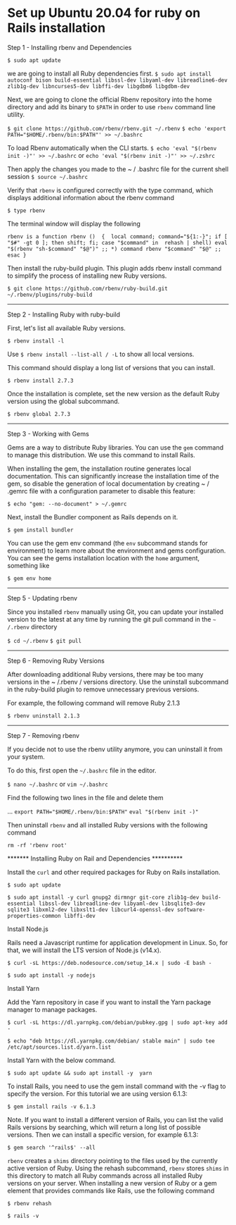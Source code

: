 # Set up Ubuntu 20.04 for ruby on Rails installation

Step 1 - Installing rbenv and Dependencies

`$ sudo apt update`

we are going to install all Ruby dependencies first.
`$ sudo apt install autoconf bison build-essential libssl-dev libyaml-dev libreadline6-dev zlib1g-dev libncurses5-dev libffi-dev libgdbm6 libgdbm-dev`

Next, we are going to clone the official Rbenv repository into the home directory and add its binary to `$PATH` in order to use `rbenv` command line utility.



`$ git clone https://github.com/rbenv/rbenv.git ~/.rbenv`
`$ echo 'export PATH="$HOME/.rbenv/bin:$PATH"' >> ~/.bashrc`



To load Rbenv automatically when the CLI starts.
`$ echo 'eval "$(rbenv init -)"' >> ~/.bashrc` or `echo 'eval "$(rbenv init -)"' >> ~/.zshrc`


Then apply the changes you made to the ~ / .bashrc file for the current shell session
`$ source ~/.bashrc`


Verify that `rbenv` is configured correctly with the type command, which displays additional information about the rbenv command

`$ type rbenv`

The terminal window will display the following

`rbenv is a function
rbenv () 
{ 
    local command;
    command="${1:-}";
    if [ "$#" -gt 0 ]; then
        shift;
    fi;
    case "$command" in 
        rehash | shell)
            eval "$(rbenv "sh-$command" "$@")"
        ;;
        *)
            command rbenv "$command" "$@"
        ;;
    esac
}
`


Then install the ruby-build plugin. This plugin adds rbenv install command to simplify the process of installing new Ruby versions.


`$ git clone https://github.com/rbenv/ruby-build.git ~/.rbenv/plugins/ruby-build`

******************************************************************************************************************************************

Step 2 - Installing Ruby with ruby-build


First, let's list all available Ruby versions.

`$ rbenv install -l`

Use `$ rbenv install --list-all / -L` to show all local versions.



This command should display a long list of versions that you can install.

`$ rbenv install 2.7.3`

Once the installation is complete, set the new version as the default Ruby version using the global subcommand.

`$ rbenv global 2.7.3`

********************************************************************************************************************************************


Step 3 - Working with Gems

Gems are a way to distribute Ruby libraries. You can use the `gem` command to manage this distribution. We use this command to install Rails.

When installing the gem, the installation routine generates local documentation. This can significantly increase the installation time of the gem, so disable the generation of local documentation by creating ~ / .gemrc file with a configuration parameter to disable this feature:


`$ echo "gem: --no-document" > ~/.gemrc`


Next, install the Bundler component as Rails depends on it.


`$ gem install bundler`


You can use the gem env command (the `env` subcommand stands for environment) to learn more about the environment and gems configuration. You can see the gems installation location with the `home` argument, something like


`$ gem env home`


*******************************************************************************************************************************************


Step 5 - Updating rbenv

Since you installed `rbenv` manually using Git, you can update your installed version to the latest at any time by running the git pull command in the `~ /.rbenv` directory


`$ cd ~/.rbenv`
`$ git pull`


*****************************************************************************************************************************************


Step 6 - Removing Ruby Versions

After downloading additional Ruby versions, there may be too many versions in the ~ /.rbenv / versions directory. Use the uninstall subcommand in the ruby-build plugin to remove unnecessary previous versions.

For example, the following command will remove Ruby 2.1.3


`$ rbenv uninstall 2.1.3`


******************************************************************************************************************************************


Step 7 - Removing rbenv

If you decide not to use the rbenv utility anymore, you can uninstall it from your system.

To do this, first open the `~/.bashrc` file in the editor.

`$ nano ~/.bashrc` or `vim ~/.bashrc`

Find the following two lines in the file and delete them

...
`export PATH="$HOME/.rbenv/bin:$PATH"`
`eval "$(rbenv init -)"`


Then uninstall `rbenv` and all installed Ruby versions with the following command

`rm -rf 'rbenv root'`


******* Installing Ruby on Rail and Dependencies **********


Install the `curl` and other required packages for Ruby on Rails installation.

`$ sudo apt update`

`$ sudo apt install -y curl gnupg2 dirmngr git-core zlib1g-dev build-essential libssl-dev libreadline-dev libyaml-dev libsqlite3-dev sqlite3 libxml2-dev libxslt1-dev libcurl4-openssl-dev software-properties-common libffi-dev`


Install Node.js

Rails need a Javascript runtime for application development in Linux. So, for that, we will install the LTS version of Node.js (v14.x).

`$ curl -sL https://deb.nodesource.com/setup_14.x | sudo -E bash -`

`$ sudo apt install -y nodejs`


Install Yarn

Add the Yarn repository in case if you want to install the Yarn package manager to manage packages.


`$ curl -sL https://dl.yarnpkg.com/debian/pubkey.gpg | sudo apt-key add -`

`$ echo "deb https://dl.yarnpkg.com/debian/ stable main" | sudo tee /etc/apt/sources.list.d/yarn.list`



Install Yarn with the below command.


`$ sudo apt update && sudo apt install -y  yarn`


To install Rails, you need to use the gem install command with the -v flag to specify the version. For this tutorial we are using version 6.1.3:


`$ gem install rails -v 6.1.3`


Note. If you want to install a different version of Rails, you can list the valid Rails versions by searching, which will return a long list of possible versions. Then we can install a specific version, for example 6.1.3:

`$ gem search '^rails$' --all`


`rbenv` creates a `shims` directory pointing to the files used by the currently active version of Ruby. Using the rehash subcommand, `rbenv` stores `shims` in this directory to match all Ruby commands across all installed Ruby versions on your server. When installing a new version of Ruby or a gem element that provides commands like Rails, use the following command



`$ rbenv rehash`

`$ rails -v`


